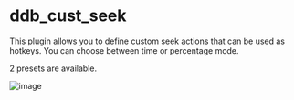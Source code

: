 # ddb_cust_seek

This plugin allows you to define custom seek actions that can be used as hotkeys.
You can choose between time or percentage mode.

2 presets are available.

![image](https://user-images.githubusercontent.com/6359901/54071368-fde3a800-426b-11e9-9058-479c962706fc.png)
